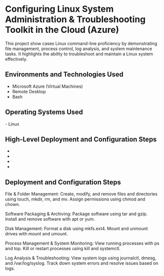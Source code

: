 <h1> Configuring Linux System Administration & Troubleshooting Toolkit in the Cloud (Azure)</h1>
This project show cases Linux command-line proficiency by demonstrating file management, process control, log analysis, and system maintenance tasks. It highlights the ability to troubleshoot and maintain a Linux system effectively.

<h2>Environments and Technologies Used</h2>

- Microsoft Azure (Virtual Machines)
- Remote Desktop
- Bash

<h2>Operating Systems Used </h2>
- Linux

<h2>High-Level Deployment and Configuration Steps</h2>

-
-
-
-

<h2>Deployment and Configuration Steps</h2>

File & Folder Management:
Create, modify, and remove files and directories using touch, mkdir, rm, and mv.
Assign permissions using chmod and chown.

Software Packaging & Archiving:
Package software using tar and gzip.
Install and remove software with apt or yum.

Disk Management:
Format a disk using mkfs.ext4.
Mount and unmount drives with mount and umount.

Process Management & System Monitoring:
View running processes with ps and top.
Kill or restart processes using kill and systemctl.

Log Analysis & Troubleshooting:
View system logs using journalctl, dmesg, and /var/log/syslog.
Track down system errors and resolve issues based on logs.

